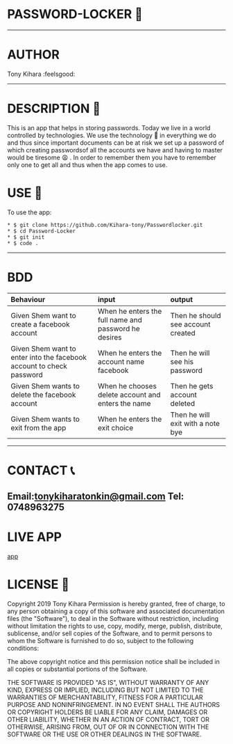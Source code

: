 # PASSWORD-LOCKER :closed_lock_with_key:
---------------------------------------
# AUTHOR

 Tony Kihara :feelsgood:

 --------------------------------
# DESCRIPTION :page_with_curl:

 This is an app that helps in storing passwords.
 Today we live in a world controlled by technologies.
 We use the technology :satellite:  in everything we do and thus since important documents can be at risk we set up a password of which creating passwordsof all the accounts we have and having to master would be tiresome 
 :weary: .
 In order to remember them you have to remember only one to get all and thus when the app comes to use.

# USE :pencil:

 To use the app:
 ~~~
 * $ git clone https://github.com/Kihara-tony/Passwordlocker.git
 * $ cd Password-Locker
 * $ git init
 * $ code .
 ~~~
 -----------------------------------------
# BDD

 |Behaviour|input|output|
 |:---------|:----|:-----|
 |Given Shem want to create a facebook account|When he enters the full name and password he desires|Then he should see account created|
 |Given Shem want to enter into the facebook account to check password|When he enters the account name facebook|Then he will see his password|
 |Given Shem wants to delete the facebook account|When he chooses delete account and enters the name |Then he gets account deleted|
 |Given Shem wants to exit from the app|When he enters the exit choice |Then he will exit with a note bye|

 ----------------------------------------
# CONTACT :telephone_receiver:

 Email:tonykiharatonkin@gmail.com
 Tel: 0748963275
 -------------------------------------
# LIVE APP
 [app]("https://kihara-tony.github.io/Passwordlocker/")

# LICENSE :cop:
 Copyright 2019 Tony Kihara
 Permission is hereby granted, free of charge, to any person obtaining a copy of this software and associated documentation files (the "Software"), to deal in the Software without restriction, including without limitation the rights to use, copy, modify, merge, publish, distribute, sublicense, and/or sell copies of the Software, and to permit persons to whom the Software is furnished to do so, subject to the following conditions:

The above copyright notice and this permission notice shall be included in all copies or substantial portions of the Software.

THE SOFTWARE IS PROVIDED "AS IS", WITHOUT WARRANTY OF ANY KIND, EXPRESS OR IMPLIED, INCLUDING BUT NOT LIMITED TO THE WARRANTIES OF MERCHANTABILITY, FITNESS FOR A PARTICULAR PURPOSE AND NONINFRINGEMENT. IN NO EVENT SHALL THE AUTHORS OR COPYRIGHT HOLDERS BE LIABLE FOR ANY CLAIM, DAMAGES OR OTHER LIABILITY, WHETHER IN AN ACTION OF CONTRACT, TORT OR OTHERWISE, ARISING FROM, OUT OF OR IN CONNECTION WITH THE SOFTWARE OR THE USE OR OTHER DEALINGS IN THE SOFTWARE.
